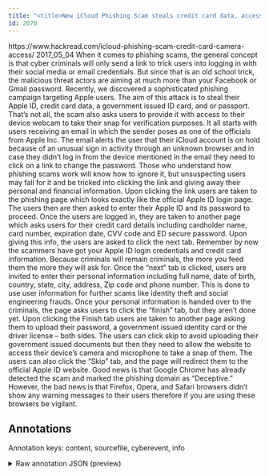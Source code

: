 ```yaml
---
title: "<title>New iCloud Phishing Scam steals credit card data, access device' camera</title>"
id: 2070
---
```


<title>New iCloud Phishing Scam steals credit card data, access device' camera</title>
<source> https://www.hackread.com/icloud-phishing-scam-credit-card-camera-access/ </source>
<date> 2017_05_04 </date>
<text>
When it comes to phishing scams, the general concept is that cyber criminals will only send a link to trick users into logging in with their social media or email credentials. But since that is an old school trick, the malicious threat actors are aiming at much more than your Facebook or Gmail password.
Recently, we discovered a sophisticated phishing campaign targeting Apple users. The aim of this attack is to steal their Apple ID, credit card data, a government issued ID card, and or passport. That’s not all, the scam also asks users to provide it with access to their device webcam to take their snap for verification purposes.
It all starts with users receiving an email in which the sender poses as one of the officials from Apple Inc. The email alerts the user that their iCloud account is on hold because of an unusual sign in activity through an unknown browser and in case they didn’t log in from the device mentioned in the email they need to click on a link to change the password.
Those who understand how phishing scams work will know how to ignore it, but unsuspecting users may fall for it and be tricked into clicking the link and giving away their personal and financial information. Upon clicking the link users are taken to the phishing page which looks exactly like the official Apple ID login page. The users then are then asked to enter their Apple ID and its password to proceed.
Once the users are logged in, they are taken to another page which asks users for their credit card details including cardholder name, card number, expiration date, CVV code and ED secure password. Upon giving this info, the users are asked to click the next tab. Remember by now the scammers have got your Apple ID login credentials and credit card information.
Because criminals will remain criminals, the more you feed them the more they will ask for. Once the “next” tab is clicked, users are invited to enter their personal information including full name, date of birth, country, state, city, address, Zip code and phone number. This is done to use user information for further scams like identity theft and social engineering frauds.
Once your personal information is handed over to the criminals, the page asks users to click the “finish” tab, but they aren’t done yet. Upon clicking the Finish tab users are taken to another page asking them to upload their password, a government issued identity card or the driver license – both sides. 
The users can click skip to avoid uploading their government issued documents but then they need to allow the website to access their device’s camera and microphone to take a snap of them. The users can also click the “Skip” tab, and the page will redirect them to the official Apple ID website.
Good news is that Google Chrome has already detected the scam and marked the phishing domain as “Deceptive.” However, the bad news is that Firefox, Opera, and Safari browsers didn’t show any warning messages to their users therefore if you are using these browsers be vigilant.
</text>



## Annotations

Annotation keys: content, sourcefile, cyberevent, info

<details>
<summary>Raw annotation JSON (preview)</summary>

```json
{
  "content": "When it comes to phishing scams, the general concept is that cyber criminals will only send a link to trick users into logging in with their social media or email credentials. But since that is an old school trick, the malicious threat actors are aiming at much more than your Facebook or Gmail password. Recently, we discovered a sophisticated phishing campaign targeting Apple users. The aim of this attack is to steal their Apple ID, credit card data, a\u00a0government issued ID card, and or passport. That\u2019s not all, the scam also asks users to provide it with access to their device webcam to take their snap for verification purposes. It all starts with users receiving\u00a0an email in which the sender\u00a0poses as one of the officials from\u00a0Apple Inc. The email alerts the user that their iCloud account is on hold because of an unusual sign in activity through an unknown browser and in case they didn\u2019t log in from the device mentioned in the email they need to click on a link to change the password. Those who understand how phishing scams work will know how to ignore it, but unsuspecting users may fall for it and be tricked into clicking the link and giving away their personal and financial information. Upon clicking the link users are taken to the phishing page which looks exactly like the official Apple ID login page. The users then are then asked to enter their Apple ID and its password to proceed. Once the\u00a0users are logged in, they are taken to another page which asks users for their credit card details including cardholder name, card number, expiration date, CVV code and ED secure password. Upon giving this info, the users are asked to click the next tab. Remember by now the scammers have got your Apple ID login credentials and credit card information. Because criminals will remain criminals, the more you feed them the more they will ask for. Once the \u201cnext\u201d tab is clicked, users are invited to enter their personal information including full name, date of birth, country, state, city, address, Zip code and phone number. This is done to use user information for further scams like identity theft and social engineering frauds. Once your personal information is handed over to the criminals, the page asks users to click the \u201cfinish\u201d tab, but they aren\u2019t done yet. Upon clicking the Finish tab users are taken to another page asking them to upload their password, a government issued identity card or the driver license \u2013 both sides.  The users can click skip to avoid uploading their government issued documents but then they need to allow the website to access their device\u2019s camera and microphone to take a snap of them. The users can also click the \u201cSkip\u201d tab, and the page will redirect them to the official Apple ID website. Good news is that Google Chrome has already detected the scam and marked the phishing domain as \u201cDeceptive.\u201d However, the bad news is that Firefox, Opera, and Safari browsers didn\u2019t show any warning messages to their users therefore if you are using these browsers be vigilant.",
  "sourcefile": "2070.txt",
  "cyberevent": {
    "hopper": [
      {
        "index": 0,
        "relation": "Same",
        "events": [
          {
            "index": "E2",
            "type": "Attack",
            "realis": "Generic",
            "nugget": {
              "startOffset": 87,
              "index": "T3",
              "endOffset": 91,
              "text": "send"
            },
            "argument": [
              {
                "index": "T2",
                "text": "cyber criminals",
                "endOffset": 76,
                "role": {
                  "type": "Attacker"
                },
                "startOffset": 61,
                "type": "Person"
              },
              {
                "index": "T4",
                "text": "a link",
                "endOffset": 98,
                "role": {
```
</details>
